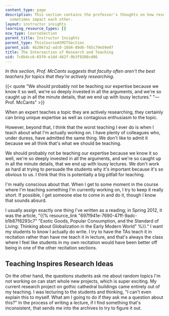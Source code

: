 ```yaml
---
content_type: page
description: This section contains the professor's thoughts on how research and teaching
  sometimes impact each other.
layout: instructor_insights
learning_resource_types: []
ocw_type: CourseSection
parent_title: Instructor Insights
parent_type: ThisCourseAtMITSection
parent_uid: 4b2067a2-adc0-18d4-89d6-f65c79e59e97
title: The Intersection of Research and Teaching
uid: 7c6b4cc6-65f0-e1dd-462f-9b3f9208cd66
---
```


_In this section, Prof. McCants suggests that faculty often aren't the best teachers for topics that they're actively researching._

{{< quote "We should probably not be teaching our expertise because we know it so well, we're so deeply invested in all the arguments, and we're so caught up in all the minute details, that we end up with lousy lectures." "— Prof. McCants" >}}

When an expert teaches a topic they are actively researching, they certainly can bring unique expertise as well as contagious enthusiasm to the topic.

However, beyond that, I think that the worst teaching I ever do is when I teach about what I'm actually working on. I have plenty of colleagues who, under duress, have admitted the same thing. We don't like to admit it because we all think that's what we should be teaching.

We should probably not be teaching our expertise because we know it so well, we're so deeply invested in all the arguments, and we're so caught up in all the minute details, that we end up with lousy lectures. We don't work as hard at trying to persuade the students why it's important because it's so obvious to us. I think that this is potentially a big pitfall for teaching.

I'm really conscious about that. When I get to some moment in the course where I'm teaching something I'm currently working on, I try to keep it really short. If possible, I get someone else to come in and do it, though I know that sounds absurd.

I usually assign exactly one thing I've written as a reading; in Spring 2012, it was the article, "{{% resource_link "697f941e-7690-47ff-9adc-b1b87f8293c7" "Exotic Goods, Popular Consumption, and the Standard of Living: Thinking about Globalization in the Early Modern World" %}}." I want my students to know I actually do write. I try to have the TAs teach it in recitation rather than have me teach it in lecture, and that's always the class where I feel like students in my own recitation would have been better off being in one of the other recitation sections.

Teaching Inspires Research Ideas
--------------------------------

On the other hand, the questions students ask me about random topics I'm not working on can start whole new projects, which is super exciting. My current research project on gothic cathedral buildings came entirely out of my teaching. I was lecturing to the students and thinking, "I can't even explain this to myself. What am I going to do if they ask me a question about this?" In the process of writing a lecture, if I find something that's inconsistent, that sends me into the archives to try to figure it out.